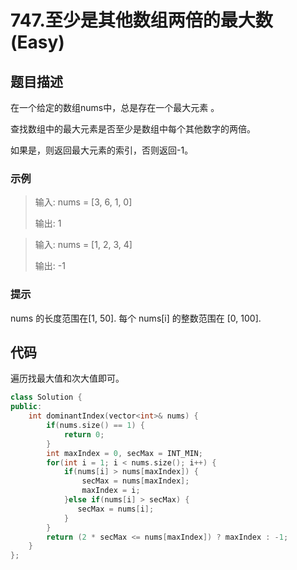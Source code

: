 # 747.至少是其他数组两倍的最大数 (Easy)

## 题目描述

在一个给定的数组nums中，总是存在一个最大元素 。

查找数组中的最大元素是否至少是数组中每个其他数字的两倍。

如果是，则返回最大元素的索引，否则返回-1。

### 示例

> 输入: nums = [3, 6, 1, 0]
> 
> 输出: 1

> 输入: nums = [1, 2, 3, 4]
> 
> 输出: -1

### 提示

nums 的长度范围在[1, 50]. 每个 nums[i] 的整数范围在 [0, 100].

## 代码

遍历找最大值和次大值即可。

```c++
class Solution {
public:
    int dominantIndex(vector<int>& nums) {
        if(nums.size() == 1) {
            return 0;
        }
        int maxIndex = 0, secMax = INT_MIN;
        for(int i = 1; i < nums.size(); i++) {
            if(nums[i] > nums[maxIndex]) {
                secMax = nums[maxIndex];
                maxIndex = i;
            }else if(nums[i] > secMax) {
               secMax = nums[i]; 
            }
        }
        return (2 * secMax <= nums[maxIndex]) ? maxIndex : -1;
    }
};
```